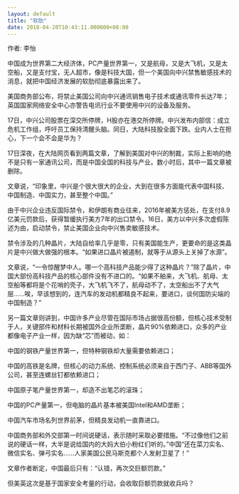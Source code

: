 ```yaml
---
layout: default
title: "软肋"
date: 2018-04-20T10:43:11.000000+08:00
---
```


作者: 李怡

中国成为世界第二大经济体，PC产量世界第一，又是航母，又是大飞机，又是太空船，又是支付宝，无人超市，像是科技大国，但一个美国向中兴禁售敏感技术的消息，就把中国经济发展的软肋彻底暴露出来了。

美国商务部公布，将禁止美国公司向中兴通讯销售电子技术或通讯零件长达7年；英国国家网络安全中心亦警告电讯行业不要使用中兴的设备及服务。

17日，中兴公司股票在深交所停牌，H股亦在港交所停牌。中兴发布内部信：成立危机工作组，呼吁员工保持清醒头脑。同日，大陆科技股全面下跌。业内人士在担心，下一个会不会是华为？

17日深夜，在大陆网页看到两篇文章，了解到美国对中兴的制裁，实际上影响的绝不是只有一家通讯公司，而是中国全国的科技与产业。数小时后，其中一篇文章被删除。

文章说，“印象里，中兴是个很大很大的企业，大到在很多方面能代表中国科技、中国制造、中国实力，甚至整个中国。”

由于中兴企业违反国际禁令，和伊朗有商业往来，2016年被美方惩处，在支付8.9亿美元罚款后，获得暂缓执行美方7年的出口禁令。16日，美方以中兴多次虚假陈述为由，启动禁令，禁止美国企业向中兴售卖敏感技术。

禁令涉及的几种晶片，大陆自给率几乎是零，只有美国能生产，更要命的是这类晶片是中兴做大做强的根本。“如果进口晶片被遏制，就等于从源头上关掉了水源”。

文章说，“一令惊醒梦中人。哪一个高科技产品能少得了这种晶片？”除了晶片，中国大部份高科技产品的核心部件没有不进口的。“如果不舶来，大飞机、航母、太空船等都将是个花哨的壳子，大飞机飞不了，航母动不了，太空船出不了大气层……唉，早该想到的，连汽车的发动机都精良不起来，要进口，谈何国防尖端的中国制造？”

另一篇文章则讲到，中国许多产业尽管在国际市场占据很高份额，但核心技术受制于人，关键部件和材料长期被国外企业所垄断，晶片90%依赖进口，众多的产业都像电子产业一样，因为缺“芯”而被动，如：

中国的钢铁产量世界第一，但特种钢铁却大量需要依赖进口；

中国的高铁是名牌，但核心的动力系统、控制系统必须来自于西门子、ABB等国外公司，甚至连螺丝钉都依赖进口；

中国原子笔产量世界第一，却造不出笔芯的滚珠；

中国的PC产量第一，但电脑的晶片基本被美国Intel和AMD垄断；

中国汽车市场名列世界前茅，但精良发动机一直靠进口。

中国商务部和外交部第一时间说硬话，表示随时采取必要措施。“不过像他们之前说的硬话一样，大半是说给国内的大妈大伯小粉红们听的。”中国“还在菜刀实名、微信实名、弹弓实名……人家美国公民马斯克都个人发射卫星了！”

文章作者断定，中国最后只有：“认错，再次交巨额罚款。”

但美英这次是基于国家安全考量的行动，会收取巨额罚款就收兵吗？

